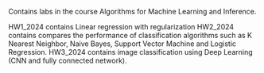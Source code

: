 Contains labs in the course Algorithms for Machine Learning and Inference.

HW1_2024 contains Linear regression with regularization
HW2_2024 contains compares the performance of classification algorithms such as K Nearest Neighbor, Naive Bayes, Support Vector Machine and Logistic Regression.
HW3_2024 contains image classification using Deep Learning (CNN and fully connected network).
